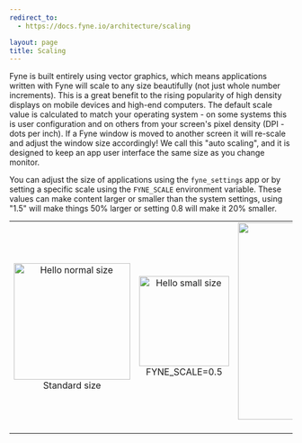 ```yaml
---
redirect_to:
  - https://docs.fyne.io/architecture/scaling

layout: page
title: Scaling
---
```

Fyne is built entirely using vector graphics, which means applications written with Fyne will scale to any size beautifully
(not just whole number increments).
This is a great benefit to the rising popularity of high density displays on mobile devices and high-end computers.
The default scale value is calculated to match your operating system - on some systems this is user configuration 
and on others from your screen's pixel density (DPI - dots per inch).
If a Fyne window is moved to another screen it will re-scale and adjust the window size accordingly!
We call this "auto scaling", and it is designed to keep an app user interface the same size as you change monitor.

You can adjust the size of applications using the `fyne_settings` app or by setting a specific scale using the `FYNE_SCALE` environment variable.
These values can make content larger or smaller than the system settings, using "1.5" will make things 50% larger
or setting 0.8 will make it 20% smaller.

<table style="text-align: center; margin: auto;"><tr>
<td><img src="/images/architecture/hello-normal.png" style="width: 207px;"  alt="Hello normal size" />
  <br />Standard size</td>
<td><img src="/images/architecture/hello-small.png" style="width: 160px;" alt="Hello small size" />
  <br />FYNE_SCALE=0.5</td>
<td><img src="/images/architecture/hello-large.png" style="width: 350px;"  alt="Hello large size" />
  <br />FYNE_SCALE=2.5</td>
</tr></table>
